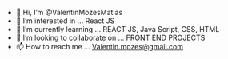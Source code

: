 - 👋 Hi, I’m @ValentinMozesMatias
- 👀 I’m interested in ... React JS
- 🌱 I’m currently learning ... REACT JS, Java Script, CSS, HTML
- 💞️ I’m looking to collaborate on ... FRONT END PROJECTS
- 📫 How to reach me ... Valentin.mozes@gmail.com

<!---
ValentinMozesMatias/ValentinMozesMatias is a ✨ special ✨ repository because its `README.md` (this file) appears on your GitHub profile.
You can click the Preview link to take a look at your changes.
--->
